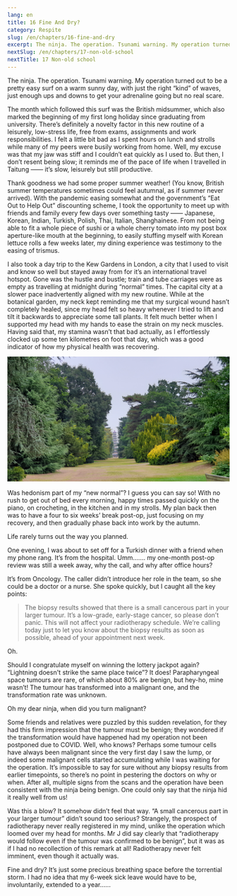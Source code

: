 ```yaml
---
lang: en
title: 16 Fine And Dry?
category: Respite
slug: /en/chapters/16-fine-and-dry
excerpt: The ninja. The operation. Tsunami warning. My operation turned out to be a pretty easy surf on a warm sunny day, with just the right “kind” of waves, just enough ups and downs to get your adrenaline going but no real scare.
nextSlug: /en/chapters/17-non-old-school
nextTitle: 17 Non-old school
---
```


The ninja. The operation. Tsunami warning. My operation turned out to be a pretty easy surf on a warm sunny day, with just the right “kind” of waves, just enough ups and downs to get your adrenaline going but no real scare.

The month which followed this surf was the British midsummer, which also marked the beginning of my first long holiday since graduating from university. There’s definitely a novelty factor in this new routine of a leisurely, low-stress life, free from exams, assignments and work responsibilities. I felt a little bit bad as I spent hours on lunch and strolls while many of my peers were busily working from home. Well, my excuse was that my jaw was stiff and I couldn’t eat quickly as I used to. But then, I don’t resent being slow; it reminds me of the pace of life when I travelled in Taitung —— it’s slow, leisurely but still productive.

Thank goodness we had some proper summer weather! (You know, British summer temperatures sometimes could feel autumnal, as if summer never arrived). With the pandemic easing somewhat and the government’s “Eat Out to Help Out” discounting scheme, I took the opportunity to meet up with friends and family every few days over something tasty —— Japanese, Korean, Indian, Turkish, Polish, Thai, Italian, Shanghainese. From not being able to fit a whole piece of sushi or a whole cherry tomato into my post box aperture-like mouth at the beginning, to easily stuffing myself with Korean lettuce rolls a few weeks later, my dining experience was testimony to the easing of trismus.

I also took a day trip to the Kew Gardens in London, a city that I used to visit and know so well but stayed away from for it’s an international travel hotspot. Gone was the hustle and bustle; train and tube carriages were as empty as travelling at midnight during “normal” times. The capital city at a slower pace inadvertently aligned with my new routine. While at the botanical garden, my neck kept reminding me that my surgical wound hasn’t completely healed, since my head felt so heavy whenever I tried to lift and tilt it backwards to appreciate some tall plants. It felt much better when I supported my head with my hands to ease the strain on my neck muscles. Having said that, my stamina wasn’t that bad actually, as I effortlessly clocked up some ten kilometres on foot that day, which was a good indicator of how my physical health was recovering.

![The Kew](./images/16.jpg)

Was hedonism part of my “new normal”? I guess you can say so! With no rush to get out of bed every morning, happy times passed quickly on the piano, on crocheting, in the kitchen and in my strolls. My plan back then was to have a four to six weeks’ break post-op, just focusing on my recovery, and then gradually phase back into work by the autumn.

Life rarely turns out the way you planned.

One evening, I was about to set off for a Turkish dinner with a friend when my phone rang. It’s from the hospital. Umm....... my one-month post-op review was still a week away, why the call, and why after office hours?

It’s from Oncology. The caller didn’t introduce her role in the team, so she could be a doctor or a nurse. She spoke quickly, but I caught all the key points:

>The biopsy results showed that there is a small cancerous part in your larger tumour. It’s a low-grade, early-stage cancer, so please don’t panic. This will not affect your radiotherapy schedule. We’re calling today just to let you know about the biopsy results as soon as possible, ahead of your appointment next week.

Oh.

Should I congratulate myself on winning the lottery jackpot again? “Lightning doesn't strike the same place twice”? It does! Parapharyngeal space tumours are rare, of which about 80% are benign, but hey-ho, mine wasn’t! The tumour has transformed into a malignant one, and the transformation rate was unknown.

Oh my dear ninja, when did you turn malignant?

Some friends and relatives were puzzled by this sudden revelation, for they had this firm impression that the tumour must be benign; they wondered if the transformation would have happened had my operation not been postponed due to COVID. Well, who knows? Perhaps some tumour cells have always been malignant since the very first day I saw the lump, or indeed some malignant cells started accumulating while I was waiting for the operation. It’s impossible to say for sure without any biopsy results from earlier timepoints, so there’s no point in pestering the doctors on why or when. After all, multiple signs from the scans and the operation have been consistent with the ninja being benign. One could only say that the ninja hid it really well from us!

Was this a blow? It somehow didn’t feel that way. “A small cancerous part in your larger tumour” didn’t sound too serious? Strangely, the prospect of radiotherapy never really registered in my mind, unlike the operation which loomed over my head for months. Mr J did say clearly that “radiotherapy would follow even if the tumour was confirmed to be benign”, but it was as if I had no recollection of this remark at all! Radiotherapy never felt imminent, even though it actually was.

Fine and dry? It’s just some precious breathing space before the torrential storm. I had no idea that my 6-week sick leave would have to be, involuntarily, extended to a year......